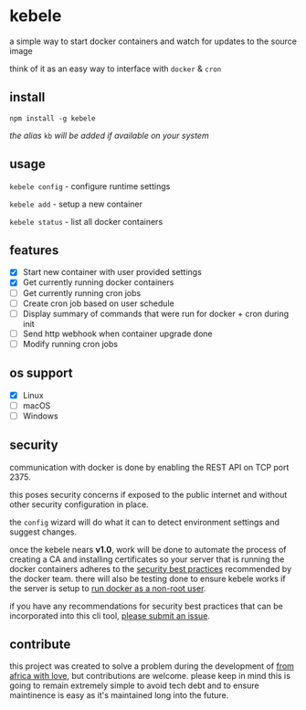 # kebele

a simple way to start docker containers and watch for updates to the source image

think of it as an easy way to interface with `docker` & `cron`

## install

`npm install -g kebele`

*the alias* `kb` *will be added if available on your system*

## usage
`kebele config` - configure runtime settings

`kebele add` - setup a new container

`kebele status` - list all docker containers


## features
- [x] Start new container with user provided settings
- [x] Get currently running docker containers
- [ ] Get currently running cron jobs
- [ ] Create cron job based on user schedule
- [ ] Display summary of commands that were run for docker + cron during init
- [ ] Send http webhook when container upgrade done
- [ ] Modify running cron jobs

## os support
- [x] Linux
- [ ] macOS
- [ ] Windows

## security
communication with docker is done by enabling the REST API on TCP port 2375. 

this poses security concerns if exposed to the public internet and without other security configuration in place. 

the `config` wizard will do what it can to detect environment settings and suggest changes.

once the kebele nears **v1.0**, work will be done to automate the process of creating a CA and installing certificates so your server that is running the docker containers adheres to the [security best practices](https://docs.docker.com/engine/security/protect-access/) recommended by the docker team. there will also be testing done to ensure kebele works if the server is setup to [run docker as a non-root user](https://docs.docker.com/engine/install/linux-postinstall/#manage-docker-as-a-non-root-user).

if you have any recommendations for security best practices that can be incorporated into this cli tool, [please submit an issue](https://github.com/fromafrica/kebele/issues).

## contribute
this project was created to solve a problem during the development of [from africa with love](https://fromafri.ca), but contributions are welcome. please keep in mind this is going to remain extremely simple to avoid tech debt and to ensure maintinence is easy as it's maintained long into the future.